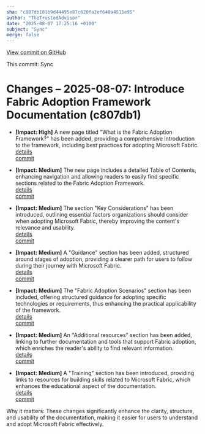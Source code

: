 ```yaml
---
sha: "c807db181b9d44495e87c620fa2ef640a4511e95"
author: "TheTrustedAdvisor"
date: "2025-08-07 17:25:16 +0100"
subject: "Sync"
merge: false
---
```


[View commit on GitHub](https://github.com/TheTrustedAdvisor/FabricAdoptionFramework/commit/c807db181b9d44495e87c620fa2ef640a4511e95)

This commit: Sync

# Changes – 2025-08-07: Introduce Fabric Adoption Framework Documentation (c807db1)

- **[Impact: High]** A new page titled "What is the Fabric Adoption Framework?" has been added, providing a comprehensive introduction to the framework, including best practices for adopting Microsoft Fabric.  
   [details](/docs/about/changes/2025-08-07-what-is-the-fabric-adoption-framework)  
   [commit](https://github.com/TheTrustedAdvisor/FabricAdoptionFramework/commit/c807db181b9d44495e87c620fa2ef640a4511e95)

- **[Impact: Medium]** The new page includes a detailed Table of Contents, enhancing navigation and allowing readers to easily find specific sections related to the Fabric Adoption Framework.  
   [details](/docs/about/changes/2025-08-07-what-is-the-fabric-adoption-framework)  
   [commit](https://github.com/TheTrustedAdvisor/FabricAdoptionFramework/commit/c807db181b9d44495e87c620fa2ef640a4511e95)

- **[Impact: Medium]** The section "Key Considerations" has been introduced, outlining essential factors organizations should consider when adopting Microsoft Fabric, thereby improving the content's relevance and usability.  
   [details](/docs/about/changes/2025-08-07-what-is-the-fabric-adoption-framework)  
   [commit](https://github.com/TheTrustedAdvisor/FabricAdoptionFramework/commit/c807db181b9d44495e87c620fa2ef640a4511e95)

- **[Impact: Medium]** A "Guidance" section has been added, structured around stages of adoption, providing a clearer path for users to follow during their journey with Microsoft Fabric.  
   [details](/docs/about/changes/2025-08-07-what-is-the-fabric-adoption-framework)  
   [commit](https://github.com/TheTrustedAdvisor/FabricAdoptionFramework/commit/c807db181b9d44495e87c620fa2ef640a4511e95)

- **[Impact: Medium]** The "Fabric Adoption Scenarios" section has been included, offering structured guidance for adopting specific technologies or requirements, thus enhancing the practical applicability of the framework.  
   [details](/docs/about/changes/2025-08-07-what-is-the-fabric-adoption-framework)  
   [commit](https://github.com/TheTrustedAdvisor/FabricAdoptionFramework/commit/c807db181b9d44495e87c620fa2ef640a4511e95)

- **[Impact: Medium]** An "Additional resources" section has been added, linking to further documentation and tools that support Fabric adoption, which enriches the reader's ability to find relevant information.  
   [details](/docs/about/changes/2025-08-07-what-is-the-fabric-adoption-framework)  
   [commit](https://github.com/TheTrustedAdvisor/FabricAdoptionFramework/commit/c807db181b9d44495e87c620fa2ef640a4511e95)

- **[Impact: Medium]** A "Training" section has been introduced, providing links to resources for building skills related to Microsoft Fabric, which enhances the educational aspect of the documentation.  
   [details](/docs/about/changes/2025-08-07-what-is-the-fabric-adoption-framework)  
   [commit](https://github.com/TheTrustedAdvisor/FabricAdoptionFramework/commit/c807db181b9d44495e87c620fa2ef640a4511e95)

Why it matters: These changes significantly enhance the clarity, structure, and usability of the documentation, making it easier for users to understand and adopt Microsoft Fabric effectively.
